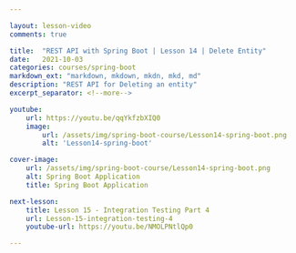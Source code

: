 ```yaml
---

layout: lesson-video
comments: true

title:  "REST API with Spring Boot | Lesson 14 | Delete Entity"
date:   2021-10-03
categories: courses/spring-boot
markdown_ext: "markdown, mkdown, mkdn, mkd, md"
description: "REST API for Deleting an entity"
excerpt_separator: <!--more-->

youtube:
    url: https://youtu.be/qqYkfzbXIQ0
    image:
        url: /assets/img/spring-boot-course/Lesson14-spring-boot.png
        alt: 'Lesson14-spring-boot'

cover-image: 
    url: /assets/img/spring-boot-course/Lesson14-spring-boot.png
    alt: Spring Boot Application
    title: Spring Boot Application

next-lesson:
    title: Lesson 15 - Integration Testing Part 4
    url: Lesson-15-integration-testing-4
    youtube-url: https://youtu.be/NMOLPNtlQp0

---
```


<span id="ezoic-pub-video-placeholder-14"></span>